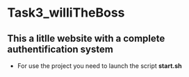# Task3_williTheBoss
## This a litlle website with a complete authentification system

- For use the project you need to launch the script **start.sh**